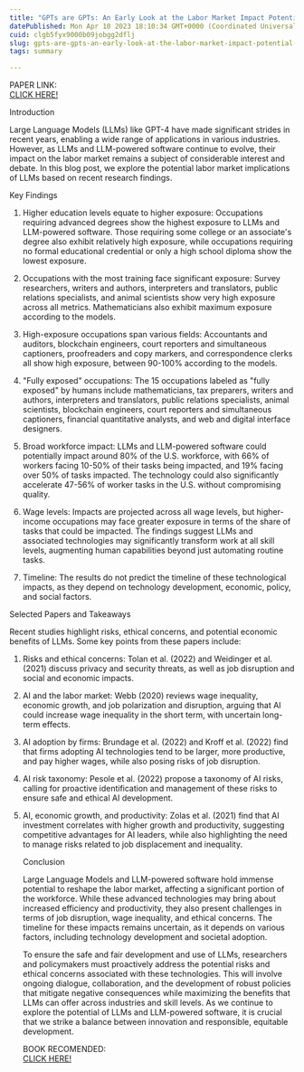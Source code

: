 ```yaml
---
title: "GPTs are GPTs: An Early Look at the Labor Market Impact Potential of Large Language Models"
datePublished: Mon Apr 10 2023 18:10:34 GMT+0000 (Coordinated Universal Time)
cuid: clgb5fyx9000b09jobgg2dflj
slug: gpts-are-gpts-an-early-look-at-the-labor-market-impact-potential-of-large-language-models
tags: summary

---
```


PAPER LINK:  
[CLICK HERE!](https://arxiv.org/pdf/2303.10130.pdf)

Introduction

Large Language Models (LLMs) like GPT-4 have made significant strides in recent years, enabling a wide range of applications in various industries. However, as LLMs and LLM-powered software continue to evolve, their impact on the labor market remains a subject of considerable interest and debate. In this blog post, we explore the potential labor market implications of LLMs based on recent research findings.

Key Findings

1. Higher education levels equate to higher exposure: Occupations requiring advanced degrees show the highest exposure to LLMs and LLM-powered software. Those requiring some college or an associate's degree also exhibit relatively high exposure, while occupations requiring no formal educational credential or only a high school diploma show the lowest exposure.
    
2. Occupations with the most training face significant exposure: Survey researchers, writers and authors, interpreters and translators, public relations specialists, and animal scientists show very high exposure across all metrics. Mathematicians also exhibit maximum exposure according to the models.
    
3. High-exposure occupations span various fields: Accountants and auditors, blockchain engineers, court reporters and simultaneous captioners, proofreaders and copy markers, and correspondence clerks all show high exposure, between 90-100% according to the models.
    
4. "Fully exposed" occupations: The 15 occupations labeled as "fully exposed" by humans include mathematicians, tax preparers, writers and authors, interpreters and translators, public relations specialists, animal scientists, blockchain engineers, court reporters and simultaneous captioners, financial quantitative analysts, and web and digital interface designers.
    
5. Broad workforce impact: LLMs and LLM-powered software could potentially impact around 80% of the U.S. workforce, with 66% of workers facing 10-50% of their tasks being impacted, and 19% facing over 50% of tasks impacted. The technology could also significantly accelerate 47-56% of worker tasks in the U.S. without compromising quality.
    
6. Wage levels: Impacts are projected across all wage levels, but higher-income occupations may face greater exposure in terms of the share of tasks that could be impacted. The findings suggest LLMs and associated technologies may significantly transform work at all skill levels, augmenting human capabilities beyond just automating routine tasks.
    
7. Timeline: The results do not predict the timeline of these technological impacts, as they depend on technology development, economic, policy, and social factors.
    

Selected Papers and Takeaways

Recent studies highlight risks, ethical concerns, and potential economic benefits of LLMs. Some key points from these papers include:

1. Risks and ethical concerns: Tolan et al. (2022) and Weidinger et al. (2021) discuss privacy and security threats, as well as job disruption and social and economic impacts.
    
2. AI and the labor market: Webb (2020) reviews wage inequality, economic growth, and job polarization and disruption, arguing that AI could increase wage inequality in the short term, with uncertain long-term effects.
    
3. AI adoption by firms: Brundage et al. (2022) and Kroff et al. (2022) find that firms adopting AI technologies tend to be larger, more productive, and pay higher wages, while also posing risks of job disruption.
    
4. AI risk taxonomy: Pesole et al. (2022) propose a taxonomy of AI risks, calling for proactive identification and management of these risks to ensure safe and ethical AI development.
    
5. AI, economic growth, and productivity: Zolas et al. (2021) find that AI investment correlates with higher growth and productivity, suggesting competitive advantages for AI leaders, while also highlighting the need to manage risks related to job displacement and inequality.
    
    Conclusion
    
    Large Language Models and LLM-powered software hold immense potential to reshape the labor market, affecting a significant portion of the workforce. While these advanced technologies may bring about increased efficiency and productivity, they also present challenges in terms of job disruption, wage inequality, and ethical concerns. The timeline for these impacts remains uncertain, as it depends on various factors, including technology development and societal adoption.
    
    To ensure the safe and fair development and use of LLMs, researchers and policymakers must proactively address the potential risks and ethical concerns associated with these technologies. This will involve ongoing dialogue, collaboration, and the development of robust policies that mitigate negative consequences while maximizing the benefits that LLMs can offer across industries and skill levels. As we continue to explore the potential of LLMs and LLM-powered software, it is crucial that we strike a balance between innovation and responsible, equitable development.  
      
    BOOK RECOMENDED:  
    [CLICK HERE!](http://amzn.to/416MJsm)